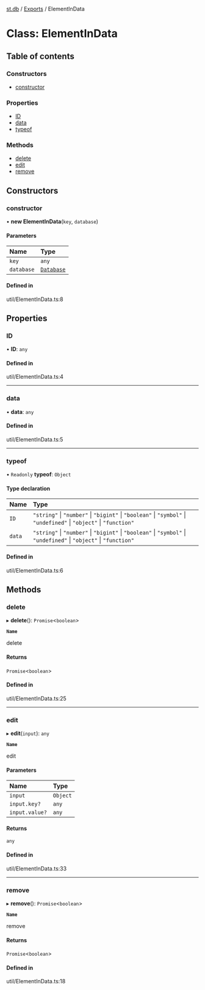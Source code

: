 [st.db](../README.md) / [Exports](../modules.md) / ElementInData

# Class: ElementInData

## Table of contents

### Constructors

- [constructor](ElementInData.md#constructor)

### Properties

- [ID](ElementInData.md#id)
- [data](ElementInData.md#data)
- [typeof](ElementInData.md#typeof)

### Methods

- [delete](ElementInData.md#delete)
- [edit](ElementInData.md#edit)
- [remove](ElementInData.md#remove)

## Constructors

### constructor

• **new ElementInData**(`key`, `database`)

#### Parameters

| Name | Type |
| :------ | :------ |
| `key` | `any` |
| `database` | [`Database`](Database.md) |

#### Defined in

util/ElementInData.ts:8

## Properties

### ID

• **ID**: `any`

#### Defined in

util/ElementInData.ts:4

___

### data

• **data**: `any`

#### Defined in

util/ElementInData.ts:5

___

### typeof

• `Readonly` **typeof**: `Object`

#### Type declaration

| Name | Type |
| :------ | :------ |
| `ID` | ``"string"`` \| ``"number"`` \| ``"bigint"`` \| ``"boolean"`` \| ``"symbol"`` \| ``"undefined"`` \| ``"object"`` \| ``"function"`` |
| `data` | ``"string"`` \| ``"number"`` \| ``"bigint"`` \| ``"boolean"`` \| ``"symbol"`` \| ``"undefined"`` \| ``"object"`` \| ``"function"`` |

#### Defined in

util/ElementInData.ts:6

## Methods

### delete

▸ **delete**(): `Promise`<`boolean`\>

**`Name`**

delete

#### Returns

`Promise`<`boolean`\>

#### Defined in

util/ElementInData.ts:25

___

### edit

▸ **edit**(`input`): `any`

**`Name`**

edit

#### Parameters

| Name | Type |
| :------ | :------ |
| `input` | `Object` |
| `input.key?` | `any` |
| `input.value?` | `any` |

#### Returns

`any`

#### Defined in

util/ElementInData.ts:33

___

### remove

▸ **remove**(): `Promise`<`boolean`\>

**`Name`**

remove

#### Returns

`Promise`<`boolean`\>

#### Defined in

util/ElementInData.ts:18
